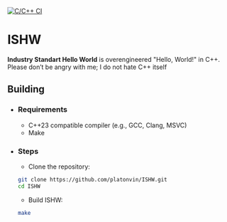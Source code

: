 [![C/C++ CI](https://github.com/platonvin/ISHW/actions/workflows/c-cpp.yml/badge.svg)](https://github.com/platonvin/ISHW/actions/workflows/c-cpp.yml)

# ISHW

 **Industry Standart Hello World** is overengineered "Hello, World!" in C++. Please don’t be angry with me; I do not hate C++ itself


## Building

- ### Requirements

    - C++23 compatible compiler (e.g., GCC, Clang, MSVC)
    - Make

- ### Steps

    * Clone the repository:
    ```bash
    git clone https://github.com/platonvin/ISHW.git
    cd ISHW
    ```
    * Build ISHW:
    ```bash
    make
    ```
